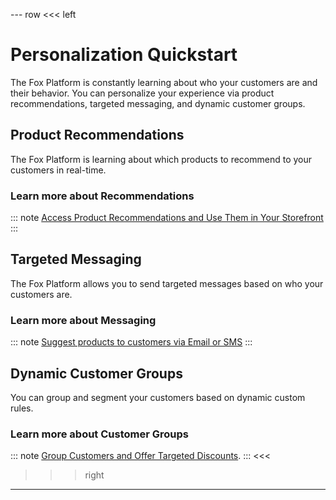 --- row
<<< left
# Personalization Quickstart

The Fox Platform is constantly learning about who your customers are and their behavior. 
You can personalize your experience via product recommendations, targeted messaging, and dynamic customer groups.

## Product Recommendations

The Fox Platform is learning about which products to recommend to your customers in real-time.  

### Learn more about Recommendations
::: note
[Access Product Recommendations and Use Them in Your Storefront](recommendations.md)
:::

## Targeted Messaging

The Fox Platform allows you to send targeted messages based on who your customers are.

### Learn more about Messaging
::: note
[Suggest products to customers via Email or SMS](messaging.md)
:::

## Dynamic Customer Groups

You can group and segment your customers based on dynamic custom rules.

### Learn more about Customer Groups
::: note
[Group Customers and Offer Targeted Discounts](customer-groups.md).
:::
<<<

>>> right
<!-- include(../api-ref-snippet.md) -->
>>>

---

<!-- include(../support.md) -->
